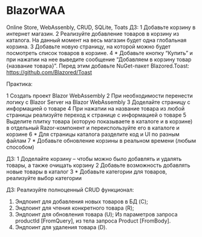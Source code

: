 # BlazorWAA
Online Store, WebAssenbly, CRUD, SQLite, Toats
ДЗ:
1 Добавьте корзину в интернет магазин.
2 Реализуйте добавление товаров в корзину из каталога. На данный момент на весь магазин будет одна глобальная корзина.
3 Добавьте новую страницу, на которой можно будет посмотреть список товаров в корзине.
4 * Добавьте кнопку “Купить” и при нажатии на нее выведите сообщение “Добавляем в корзину товар {название товара}”. Перед этим добавьте NuGet-пакет Blazored.Toast: https://github.com/Blazored/Toast

Практика:

1 Создать проект Blazor WebAssembly
2 При необходимости перенести логику с Blazor Server на Blazor WebAssembly
3 Доделайте страницу с информацией о товаре
4 При нажатии на название товара из любой страницы реализуйте переход к странице с информацией о товаре
5 Выделите плитку товара (которую показываете в каталоге и в корзине) в отдельный Razor-компонент и переиспользуйте его в каталоге и корзине
6 * Для страницы каталога разделите код и UI по разным файлам
7 * Добавьте обновление корзины в реальном времени (любым способом)

ДЗ:
1 Доделайте корзину – чтобы можно было добавлять и удалять товары, а также очищать корзину
2 Добавьте возможность добавлять новые товары в каталог
3 * Добавьте категории для товаров, реализуйте выбор категории

ДЗ:
Реализуйте полноценный CRUD функционал:
1. Эндпоинт для добавления новых товаров в БД (C);
2. Эндпоинт для чтения конкретного товара (R);
3. Эндпоинт для обновления товара (U);
   Из параметров запроса productId [FromQuery], из тела запроса Product [FromBody].
4. Эндпоинт для удаления товара (D).
